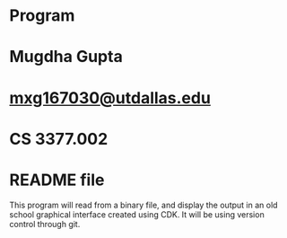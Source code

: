 # Program
# Mugdha Gupta
# mxg167030@utdallas.edu
# CS 3377.002
# README file

This program will read from a binary file, and display the output in an old school graphical interface created using CDK. It will be using version control through git.
